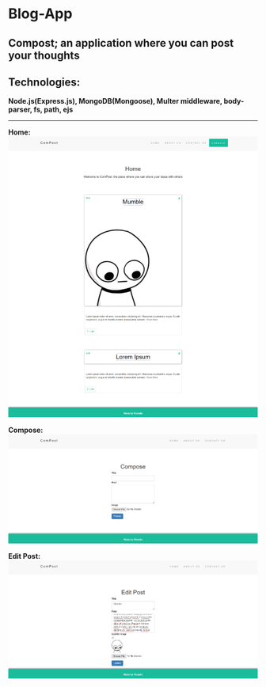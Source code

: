 # Blog-App
## Compost; an application where you can post your thoughts

## Technologies:
**Node.js(Express.js), MongoDB(Mongoose), Multer middleware, body-parser, fs, path, ejs**
_____________________________________________________________________________________________________
**Home:**
![Home Page](https://github.com/MostafaAlaa297/Blog-App/blob/main/Screenshots/homepage.png?raw=true)

**Compose:**
![Compose Page](https://github.com/MostafaAlaa297/Blog-App/blob/main/Screenshots/compose.png?raw=true)

**Edit Post:**
![Edit Post Page](https://github.com/MostafaAlaa297/Blog-App/blob/main/Screenshots/editpost.png?raw=true)
